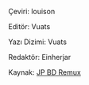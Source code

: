 Çeviri: louison

Editör: Vuats

Yazı Dizimi: Vuats

Redaktör: Einherjar

Kaynak: [JP BD Remux](https://nyaa.si/view/1581982 "JP BD Remux")
